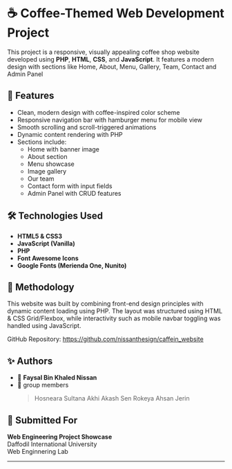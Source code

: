 # ☕ Coffee-Themed Web Development Project

This project is a responsive, visually appealing coffee shop website developed using **PHP**, **HTML**, **CSS**, and **JavaScript**. It features a modern design with sections like Home, About, Menu, Gallery, Team, Contact and Admin Panel

## 📌 Features

- Clean, modern design with coffee-inspired color scheme  
- Responsive navigation bar with hamburger menu for mobile view  
- Smooth scrolling and scroll-triggered animations  
- Dynamic content rendering with PHP  
- Sections include:
  - Home with banner image
  - About section
  - Menu showcase
  - Image gallery
  - Our team
  - Contact form with input fields
  - Admin Panel with CRUD features

## 🛠️ Technologies Used

- **HTML5 & CSS3**  
- **JavaScript (Vanilla)**  
- **PHP**  
- **Font Awesome Icons**  
- **Google Fonts (Merienda One, Nunito)**




## 🧠 Methodology

This website was built by combining front-end design principles with dynamic content loading using PHP. The layout was structured using HTML & CSS Grid/Flexbox, while interactivity such as mobile navbar toggling was handled using JavaScript.

GitHub Repository: https://github.com/nissanthesign/caffein_website



## ✨ Authors

- 👤 **Faysal Bin Khaled Nissan**  
- 👤 group members 
     > Hosneara Sultana Akhi
     >Akash Sen
     >Rokeya Ahsan Jerin

## 📅 Submitted For

**Web Engineering Project Showcase**  
Daffodil International University  
Web Enginnering Lab 


---

